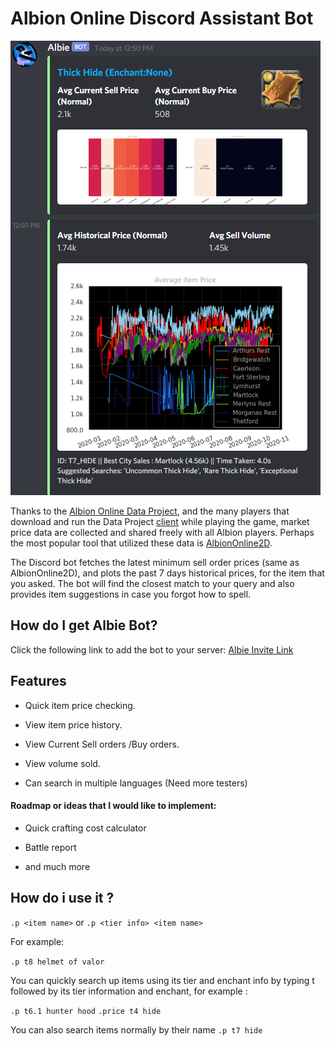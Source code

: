 # Albion Online Discord Assistant Bot

![](Images/example.png)

Thanks to the [Albion Online Data Project](https://www.albion-online-data.com/), and the many players that download and
run the Data Project [client](https://github.com/BroderickHyman/albiondata-client/releases) while playing the game,
market price data are collected and shared freely with all Albion players. Perhaps the most popular tool that utilized
these data is [AlbionOnline2D](https://www.albiononline2d.com/en/item).

The Discord bot fetches the latest minimum sell order prices (same as AlbionOnline2D), and plots the past 7 days
historical prices, for the item that you asked. The bot will find the closest match to your query and also provides item
suggestions in case you forgot how to spell.

## How do I get Albie Bot?

Click the following link to add the bot to your server:
[Albie Invite Link](https://discordapp.com/oauth2/authorize?client_id=672946568453685248&scope=bot&permissions=130048)

## Features

- Quick item price checking.

- View item price history.

- View Current Sell orders /Buy orders.

- View volume sold.

- Can search in multiple languages (Need more testers)

#### Roadmap or ideas that I would like to implement:

- Quick crafting cost calculator

- Battle report

- and much more

## How do i use it ?

`.p <item name>` or `.p <tier info> <item name>`

For example:

`.p t8 helmet of valor`

You can quickly search up items using its tier and enchant info by typing t followed by its tier information and
enchant, for example :

`.p t6.1 hunter hood`
`.price t4 hide`

You can also search items normally by their name
`.p t7 hide`